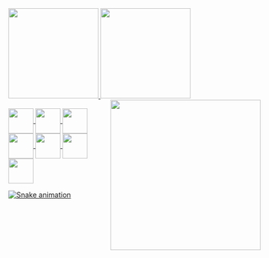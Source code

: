 <div align="left">
 <a href="https://github.com/ViniciusFerreira55"> 
  <img height="180em" src="https://github-readme-stats.vercel.app/api?username=kaliIinux&show_icons=true&theme=dark&include_all_commits=true&count_private=true"/>
  <img height="180em" src="https://github-readme-stats.vercel.app/api/top-langs/?username=kaliIinux&layout=compact&langs_count=7&theme=dark"/>
 </div>
<img src = "chainsaw.gif" width = "300px" align = "right">

<div style="display: inline_block"><br>
  
  <img align="center" height="50" width="50" img src="https://cdn.jsdelivr.net/gh/devicons/devicon/icons/java/java-original.svg" />
  <img align="center" height="50" width="50" img src="https://cdn.jsdelivr.net/gh/devicons/devicon/icons/python/python-original.svg" />
  <img align="center" height="50" width="50" img src="https://cdn.jsdelivr.net/gh/devicons/devicon/icons/html5/html5-original.svg" />
  <img align="center" height="50" wdth="50" img src="https://cdn.jsdelivr.net/gh/devicons/devicon/icons/css3/css3-original.svg" />
  <img align="center" height="50" wdth="50" img src="https://cdn.jsdelivr.net/gh/devicons/devicon/icons/arduino/arduino-original.svg" />
  <img align="center" height="50" wdth="50" img src="https://cdn.jsdelivr.net/gh/devicons/devicon/icons/vscode/vscode-original.svg" />
  <img align="center" height="50" wth="50" img src="https://cdn.jsdelivr.net/gh/devicons/devicon/icons/github/github-original.svg" />
  
 </div>

![Snake animation](https://github.com/UT0P1C/UT0P1C/blob/output/github-contribution-grid-snake.svg)
